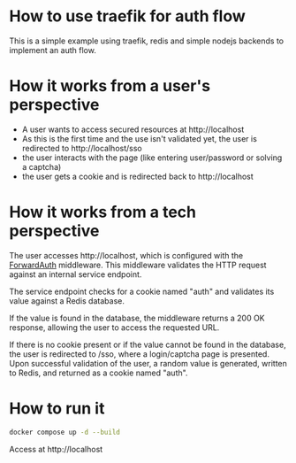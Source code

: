 # How to use traefik for auth flow

This is a simple example using traefik, redis and simple nodejs backends to implement an auth flow.

# How it works from a user's perspective

- A user wants to access secured resources at http://localhost
- As this is the first time and the use isn't validated yet, the user is redirected to http://localhost/sso
- the user interacts with the page (like entering user/password or solving a captcha)
- the user gets a cookie and is redirected back to http://localhost

# How it works from a tech perspective

The user accesses http://localhost, which is configured with the [ForwardAuth](https://doc.traefik.io/traefik/middlewares/http/forwardauth/) middleware. This middleware validates the HTTP request against an internal service endpoint.

The service endpoint checks for a cookie named "auth" and validates its value against a Redis database.

If the value is found in the database, the middleware returns a 200 OK response, allowing the user to access the requested URL.

If there is no cookie present or if the value cannot be found in the database, the user is redirected to /sso, where a login/captcha page is presented. Upon successful validation of the user, a random value is generated, written to Redis, and returned as a cookie named "auth".

# How to run it

```bash
docker compose up -d --build
```

Access at http://localhost
